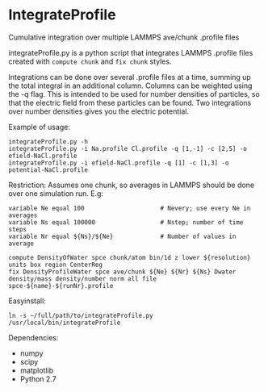 # IntegrateProfile
Cumulative integration over multiple LAMMPS ave/chunk .profile files

integrateProfile.py is a python script that integrates LAMMPS .profile files created with `compute chunk` and `fix chunk` styles.

Integrations can be done over several .profile files at a time, summing up the total integral in an additional column.
Columns can be weighted using the -q flag. This is intended to be used for number densities of particles, so that the electric field from these particles can be found.
Two integrations over number densities gives you the electric potential.

Example of usage:
```
integrateProfile.py -h
integrateProfile.py -i Na.profile Cl.profile -q [1,-1] -c [2,5] -o efield-NaCl.profile
integrateProfile.py -i efield-NaCl.profile -q [1] -c [1,3] -o potential-NaCl.profile
```
Restriction: Assumes one chunk, so averages in LAMMPS should be done over one simulation run. E.g:

```
variable Ne equal 100                     # Nevery; use every Ne in averages
variable Ns equal 100000                  # Nstep; number of time steps
variable Nr equal ${Ns}/${Ne}             # Number of values in average

compute DensityOfWater spce chunk/atom bin/1d z lower ${resolution} units box region CenterReg
fix DensityProfileWater spce ave/chunk ${Ne} ${Nr} ${Ns} Dwater density/mass density/number norm all file spce-${name}-${runNr}.profile
```

Easyinstall:

`ln -s ~/full/path/to/integrateProfile.py /usr/local/bin/integrateProfile`

Dependencies:

* numpy
* scipy
* matplotlib
* Python 2.7
